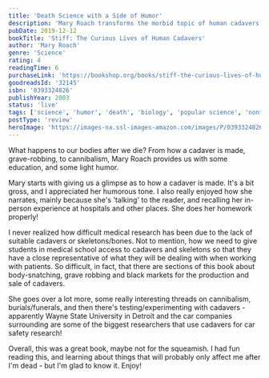 ```yaml
---
title: 'Death Science with a Side of Humor'
description: 'Mary Roach transforms the morbid topic of human cadavers into an entertaining and educational exploration of what happens after we die.'
pubDate: 2019-12-12
bookTitle: 'Stiff: The Curious Lives of Human Cadavers'
author: 'Mary Roach'
genre: 'Science'
rating: 4
readingTime: 6
purchaseLink: 'https://bookshop.org/books/stiff-the-curious-lives-of-human-cadavers/9780393324822'
goodreadsId: '32145'
isbn: '0393324826'
publishYear: 2003
status: 'live'
tags: ['science', 'humor', 'death', 'biology', 'popular science', 'nonfiction']
postType: 'review'
heroImage: 'https://images-na.ssl-images-amazon.com/images/P/0393324826.01.L.jpg'
---
```


What happens to our bodies after we die? From how a cadaver is made, grave-robbing, to cannibalism, Mary Roach provides us with some education, and some light humor.

Mary starts with giving us a glimpse as to how a cadaver is made. It's a bit gross, and I appreciated her humorous tone. I also really enjoyed how she narrates, mainly because she's 'talking' to the reader, and recalling her in-person experience at hospitals and other places. She does her homework properly!

I never realized how difficult medical research has been due to the lack of suitable cadavers or skeletons/bones. Not to mention, how we need to give students in medical school access to cadavers and skeletons so that they have a close representative of what they will be dealing with when working with patients. So difficult, in fact, that there are sections of this book about body-snatching, grave robbing and black markets for the production and sale of cadavers.

She goes over a lot more, some really interesting threads on cannibalism, burials/funerals, and then there's testing/experimenting with cadavers - apparently Wayne State University in Detroit and the car companies surrounding are some of the biggest researchers that use cadavers for car safety research!

Overall, this was a great book, maybe not for the squeamish. I had fun reading this, and learning about things that will probably only affect me after I'm dead - but I'm glad to know it. Enjoy!